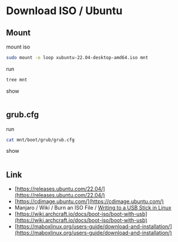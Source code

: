 
# Download ISO / Ubuntu

## Mount

mount iso

``` sh
sudo mount -o loop xubuntu-22.04-desktop-amd64.iso mnt
```

run

``` sh
tree mnt
```

show

```

```

## grub.cfg


run

``` sh
cat mnt/boot/grub/grub.cfg
```

show

```

```

## Link

* [https://releases.ubuntu.com/22.04/](https://releases.ubuntu.com/22.04/)
* [https://cdimage.ubuntu.com/](https://cdimage.ubuntu.com/)
* Manjaro / Wiki / Burn an ISO File / [Writing to a USB Stick in Linux](https://wiki.manjaro.org/index.php/Burn_an_ISO_File#Writing_to_a_USB_Stick_in_Linux)
* [https://wiki.archcraft.io/docs/boot-iso/boot-with-usb](https://wiki.archcraft.io/docs/boot-iso/boot-with-usb)
* [https://maboxlinux.org/users-guide/download-and-installation/](https://maboxlinux.org/users-guide/download-and-installation/)

